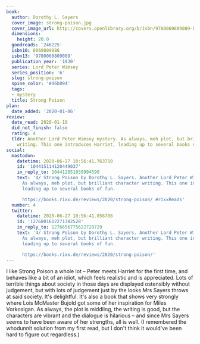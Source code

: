 ```yaml
---
book:
  author: Dorothy L. Sayers
  cover_image: strong-poison.jpg
  cover_image_url: http://covers.openlibrary.org/b/isbn/9780060809089-L.jpg
  dimensions:
    height: 20.0
  goodreads: '246225'
  isbn10: 0060809086
  isbn13: '9780060809089'
  publication_year: '1930'
  series: Lord Peter Wimsey
  series_position: '6'
  slug: strong-poison
  spine_color: '#d6b094'
  tags:
  - mystery
  title: Strong Poison
plan:
  date_added: '2020-01-06'
review:
  date_read: 2020-01-10
  did_not_finish: false
  rating: 4
  tldr: Another Lord Peter Wimsey mystery. As always, meh plot, but brilliant character
    writing. This one introduces Harriet, leading up to several books of fun.
social:
  mastodon:
    datetime: 2020-06-27 10:56:41.763750
    id: '104415114120449037'
    in_reply_to: 104412851039994590
    text: '4/ Strong Poison by Dorothy L. Sayers. Another Lord Peter Wimsey mystery.
      As always, meh plot, but brilliant character writing. This one introduces Harriet,
      leading up to several books of fun.

      https://books.rixx.de/reviews/2020/strong-poison/ #rixxReads'
  number: 4
  twitter:
    datetime: 2020-06-27 10:56:41.056708
    id: '1276801612271382528'
    in_reply_to: 1276656775622729729
    text: '4/ Strong Poison by Dorothy L. Sayers. Another Lord Peter Wimsey mystery.
      As always, meh plot, but brilliant character writing. This one introduces Harriet,
      leading up to several books of fun.

      https://books.rixx.de/reviews/2020/strong-poison/'
---
```


I like Strong Poison a whole lot – Peter meets Harriet for the first time, and behaves like a bit of an idiot, which feels realistic and is appreciated. Lots of terrible things about society in those days are displayed ostensibly without judgement, but with lots of judgement just by the looks Mrs Sayers throws at said society. It's delightful.
It's also a book that shows very strongly where Lois McMaster Bujold got some of her inspiration for Miles Vorkosigan. As always, the plot is middling, the writing is good, but the characters are vibrant and the dialogue is hilarious – and since Mrs Sayers seems to have been aware of her strengths, all is well. (I remembered the whodunnit solution from my first read, but I don't think it would've been hard to figure out regardless.)
